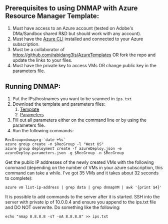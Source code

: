 ## Prerequisites to using DNMAP with Azure Resource Manager Template:
1. Must have access to an Azure account (tested on Adobe's DMa/Sandbox shared R&D but should work with any account).
1. Must have the [Azure CLI](https://docs.microsoft.com/en-us/azure/xplat-cli-install) installed and connected to your Azure subscription.
1. Must be a collaborator of https://github.com/rabidang3ls/AzureTemplates OR fork the repo and update the links to your files.
1. Must have the private key to access VMs OR change public key in the parameters file.

## Running DNMAP:
1. Put the IPs/hostnames you want to be scanned in `ips.txt`
1. Download the template and parameters files:
    1. [Template](https://github.com/rabidang3ls/AzureTemplates/blob/master/ubuntuDnmap/azuredeploy.json)
    1. [Parameters](https://github.com/rabidang3ls/AzureTemplates/blob/master/ubuntuDnmap/azuredeploy.parameters.json)
1. Fill out all parameters either on the command line or by using the parameters file.
1. Run the following commands:
```
RecGroup=dnmaprg-`date +%s`
azure group create -n $RecGroup -l "West US"
azure group deployment create -f azureDeploy.json -e azureDeploy.parameters.json -g $RecGroup -n $RecGroup
```

Get the public IP addresses of the newly created VMs with the following command (depending on the number of VMs in your azure subscription, this command can take a while. I've got 35 VMs and it takes about 32 seconds to complete):

`azure vm list-ip-address | grep data | grep dnmapVM | awk '{print $4}'`

It is possible to add commands to the server after it is started. SSH into the server with private ip of 10.0.0.4 and ensure you append to the ips.txt file and DO NOT overwrite. Do something like the following:

`echo "nmap 8.8.8.8 -sT -oA 8.8.8.8" >> ips.txt`
